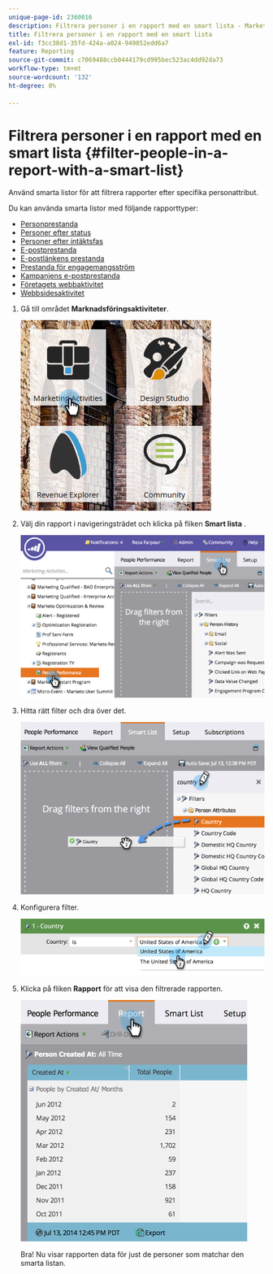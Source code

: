 ```yaml
---
unique-page-id: 2360016
description: Filtrera personer i en rapport med en smart lista - Marketo Docs - produktdokumentation
title: Filtrera personer i en rapport med en smart lista
exl-id: f3cc38d1-35fd-424a-a024-949852edd6a7
feature: Reporting
source-git-commit: c7069488ccb0444179cd995bec523ac4dd92da73
workflow-type: tm+mt
source-wordcount: '132'
ht-degree: 0%

---
```


# Filtrera personer i en rapport med en smart lista {#filter-people-in-a-report-with-a-smart-list}

Använd smarta listor för att filtrera rapporter efter specifika personattribut.

Du kan använda smarta listor med följande rapporttyper:

* [Personprestanda](/help/marketo/product-docs/reporting/basic-reporting/report-types/people-performance-report.md)
* [Personer efter status](/help/marketo/product-docs/reporting/basic-reporting/report-types/people-by-status-report.md)
* [Personer efter intäktsfas](/help/marketo/product-docs/reporting/revenue-cycle-analytics/revenue-tools/people-by-revenue-stage-report.md)
* [E-postprestanda](/help/marketo/product-docs/email-marketing/email-programs/email-program-data/email-performance-report.md)
* [E-postlänkens prestanda](/help/marketo/product-docs/email-marketing/email-programs/email-program-data/email-link-performance-report.md)
* [Prestanda för engagemangsström](/help/marketo/product-docs/email-marketing/drip-nurturing/reports-and-notifications/engagement-stream-performance-report.md)
* [Kampanjens e-postprestanda](/help/marketo/product-docs/reporting/basic-reporting/report-types/campaign-email-performance-report.md)
* [Företagets webbaktivitet](/help/marketo/product-docs/reporting/basic-reporting/report-types/company-web-activity-report.md)
* [Webbsidesaktivitet](/help/marketo/product-docs/reporting/basic-reporting/report-types/web-page-activity-report.md)

1. Gå till området **Marknadsföringsaktiviteter**.

   ![](assets/image2017-3-27-11-3a31-3a2.png)

1. Välj din rapport i navigeringsträdet och klicka på fliken **Smart lista** .

   ![](assets/image2017-3-27-14-3a12-3a53.png)

1. Hitta rätt filter och dra över det.

   ![](assets/image2017-3-27-14-3a13-3a46.png)

1. Konfigurera filter.

   ![](assets/image2014-9-16-12-3a35-3a50.png)

1. Klicka på fliken **Rapport** för att visa den filtrerade rapporten.

   ![](assets/image2017-3-27-14-3a14-3a16.png)

   Bra! Nu visar rapporten data för just de personer som matchar den smarta listan.
